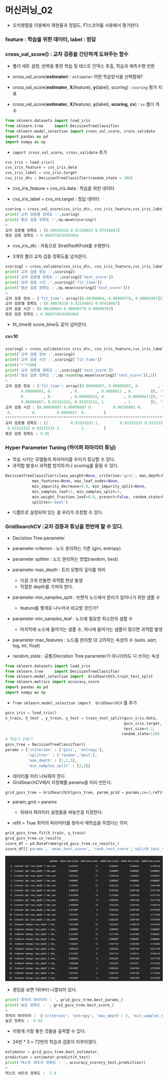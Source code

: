 # 머신러닝_02

- 오차행렬을 이용해서 재현율과 정밀도, F1스코어를 사용해서 평가한다.

### feature : 학습을 위한 데이터, label  : 정답

### cross_val_score() : 교차 검증을 간단하게 도와주는 함수

- 폴더 세트 설정, 반복을 통한 학습 및 테스트 인덱스 추출, 학습과 예측수행 반환
- cross_val_score(**estimater**) : `estimater` 어떤 학습방식을 선택할래?

- cross_val_score(**estimater**, **X**(feature), **y**(label), scoring)  : `scoring`  평가 지표

- cross_val_score(**estimater**, **X**(feature), **y**(label), **scoring**, **cv**)  : `cv`  폴더 개수

```python
from sklearn.datasets import load_iris
from sklearn.tree     import DecisionTreeClassifier
from sklearn.model_selection import cross_val_score, cross_validate
import pandas as pd
import numpy as np
```

- `import cross_val_score, cross_validate` 추가

```python
cvs_iris = load_iris()
cvs_iris_feature = cvs_iris.data
cvs_iris_label = cvs_iris.target
cvs_iris_dtc = DecisionTreeClassifier(random_state = 200)
```

- cvs_iris_feature = cvs_iris.data : 학습을 위한 데이터

- cvs_iris_label = cvs_iris.target : 정답 데이터

```python
scoring = cross_val_score(cvs_iris_dtc, cvs_iris_feature,cvs_iris_label,scoring='accuracy',cv=3 )
print('교차 검증별 정확도 :',scoring)
print('평균 검증 정확도 :',np.mean(scoring))
>
교차 검증별 정확도 : [0.98039216 0.92156863 0.97916667]
평균 검증 정확도 : 0.960375816993464
```

- cvs_iris_dtc : 자동으로 StratifiedKFold를 수행한다.

- 3개의 폴더 교차 검증 정확도를 넘겨준다.

```python
scoring2 = cross_validate(cvs_iris_dtc, cvs_iris_feature,cvs_iris_label,scoring='accuracy',cv=3 )
print('교차 검증 정보 :',scoring2)
print('교차 검증별 정확도 :',scoring2['test_score'])
print('교차 검증 시간 :',scoring2['fit_time'])
print('평균 검증 정확도 :',np.mean(scoring2['test_score']))
>
교차 검증 정보 : {'fit_time': array([0.00100064, 0.00099778, 0.00099397]), 'score_time': array([0., 0., 0.]), 'test_score': array([0.98039216, 0.92156863, 0.97916667]), 'train_score': array([1., 1., 1.])}
교차 검증별 정확도 : [0.98039216 0.92156863 0.97916667]
교차 검증 시간 : [0.00100064 0.00099778 0.00099397]
평균 검증 정확도 : 0.960375816993464
```

- fit_time와  score_time도 같이 넘어온다.

##### cv=10

```python
scoring2 = cross_validate(cvs_iris_dtc, cvs_iris_feature,cvs_iris_label,scoring='accuracy',cv=10)
print('교차 검증 정보 :',scoring2)
print('교차 검증 시간 :',scoring2['fit_time'])
print('*'*100)
print('교차 검증별 정확도 :',scoring2['test_score'])
print('평균 검증 정확도 :',np.round(np.mean(scoring2['test_score']),2))
>
교차 검증 정보 : {'fit_time': array([0.00099897, 0.00099897, 0.        , 0.00200081, 0.        ,
       0.00099683, 0.        , 0.        , 0.0009923 , 0.        ]), 'score_time': array([0.        , 0.00099587, 0.        , 0.        , 0.        ,
       0.        , 0.        , 0.00098324, 0.        , 0.00099611]), 'test_score': array([1.        , 0.93333333, 1.        , 0.93333333, 0.93333333,
       0.86666667, 0.93333333, 0.93333333, 1.        , 1.        ]), 'train_score': array([1., 1., 1., 1., 1., 1., 1., 1., 1., 1.])}
교차 검증 시간 : [0.00099897 0.00099897 0.         0.00200081 0.         0.00099683
 0.         0.         0.0009923  0.        ]
****************************************************************************************************
교차 검증별 정확도 : [1.         0.93333333 1.         0.93333333 0.93333333 0.86666667
 0.93333333 0.93333333 1.         1.        ]
평균 검증 정확도 : 0.95
```

### Hyper Parameter Tuning (하이퍼 파마리터 튜닝)

- 학습 시키는 모델들의 파라미터를 우리가 튜닝할 수 있다.
- 과적합 발생시 과적합 방지하거나 scoring를 올릴 수 있다.

```python
DecisionTreeClassifier(class_weight=None, criterion='gini', max_depth=None,
            max_features=None, max_leaf_nodes=None,
            min_impurity_decrease=0.0, min_impurity_split=None,
            min_samples_leaf=1, min_samples_split=2,
            min_weight_fraction_leaf=0.0, presort=False, random_state=None,
            splitter='best')
```

- 디폴트로 설정되어 있는 걸 우리가 조정할 수 있다.

### GridSearchCV :교차 검증과 튜닝을 한번에 할 수 있다.

- Decisiton Tree parameter
- parameter criterion : 노드 분리하는 기준 (gini, entropy)

- parameter splitter : 노드 분리하는 방법(random, best)

- parameter max_depth : 트리 모형의 깊이를 의미
  - 이걸 크게 만들면 과적합 현상 발생
  - 적절한 depth를 가져야 한다.

- parameter min_samples_split : 브랜치 노드에서 분리가 일어나기 위한 샘플 수
  - feature를 몇개로 나누어서 비교할 것인가?

- parameter min_samples_leaf  : 노드에 필요한 최소한의 샘플 수 
  - 마지막에 노드에 들어가는 샘플 수, 하나에 들어가는 샘플이 많으면 과적합 발생

- parameter max_features : 노드를 분리할 대 고려하는 속성의 수 (auto, aqrt, log, int, float)
- random_state : 공통/Decisiton Tree parameter가 아니더라도 다 쓰이는 속성

```python
from sklearn.datasets import load_iris
from sklearn.tree     import DecisionTreeClassifier
from sklearn.model_selection import  GridSearchCV,train_test_split
from sklearn.metrics import accuracy_score
import pandas as pd
import numpy as np
```

- `from sklearn.model_selection import  GridSearchCV` 를 추가

```python
gscv_iris = load_iris()
x_train, X_test , y_train, y_test = train_test_split(gscv_iris.data, 
                                                     gscv_iris.target,
                                                     test_size=0.2,
                                                    random_state=120)
# 학습기 만들기
gscv_tree = DecisionTreeClassifier()
params = {'criterion' : ['gini', 'entropy'], 
          'splitter' : ['random','best'], 
          'max_depth' : [1,2,3], 
          'min_samples_split' : [2,3]}
```

- 데이터를 미리 나눠줘야 한다.
- GridSearchCV에서 지정해줄 params을 미리 만든다.

```python
grid_gscv_tree = GridSearchCV(gscv_tree, param_grid = params,cv=3,refit=True )
```

- param_grid = params 
  - 위에서 파라미터 설정들을 써놓은걸 지정한다.

- refit = True 최적의 파라미터를 찾아서 재학습을 하겠다는 의미

```python
grid_gscv_tree.fit(X_train, y_train)
grid_gscv_tree.cv_results_
score_df = pd.DataFrame(grid_gscv_tree.cv_results_)
score_df[['params', 'mean_test_score', 'rank_test_score','split0_test_score','split1_test_score','split2_test_score']]
```

![ml01](./img/ml01.jpg)

- 랭킹을 보면 1위부터 나열되어 있다.

```python
print('최적의 파라미터 : ', grid_gscv_tree.best_params_)
print('높은 정확도 : ', grid_gscv_tree.best_score_)
>
최적의 파라미터 :  {'criterion': 'entropy', 'max_depth': 3, 'min_samples_split': 2, 'splitter': 'random'}
높은 정확도 :  0.95
```

- 이렇게 가장 좋은 것들을 출력할 수 있다.

- 24번 * 3 = 72번의 학습과 검증이 이루어졌다.

```python
estimator = grid_gscv_tree.best_estimator_
prediction = estimator.predict(X_test)
print('테스트 세트의 정확도 : ', accuracy_score(y_test,prediction))
>
테스트 세트의 정확도 :  1.0
```

